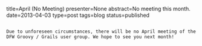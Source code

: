 title=April (No Meeting)
presenter=None
abstract=No meeting this month.
date=2013-04-03
type=post
tags=blog
status=published
~~~~~~

Due to unforeseen circumstances, there will be no April meeting of the DFW Groovy / Grails user group. We hope to see you next month!
